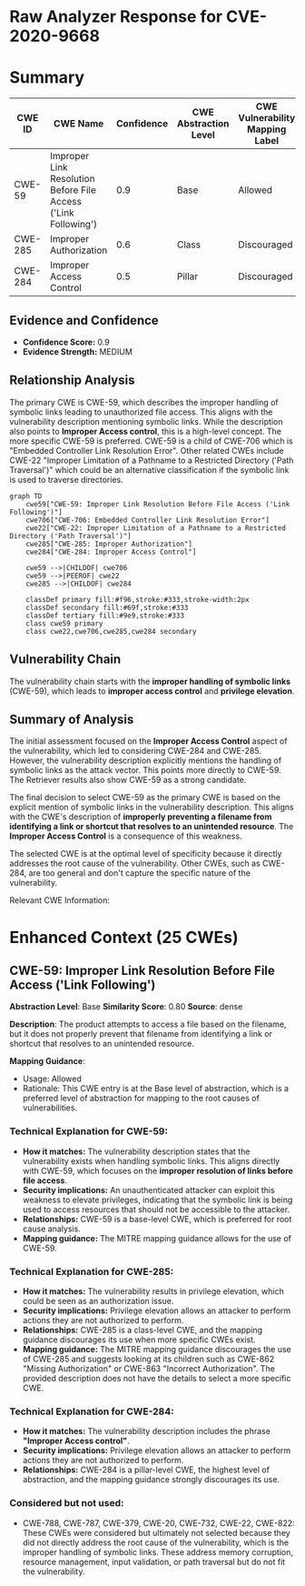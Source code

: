 # Raw Analyzer Response for CVE-2020-9668

# Summary
| CWE ID | CWE Name | Confidence | CWE Abstraction Level | CWE Vulnerability Mapping Label | CWE-Vulnerability Mapping Notes |
|---|---|---|---|---|---|
| CWE-59 | Improper Link Resolution Before File Access ('Link Following') | 0.9 | Base | Allowed | Primary CWE |
| CWE-285 | Improper Authorization | 0.6 | Class | Discouraged | Secondary Candidate |
| CWE-284 | Improper Access Control | 0.5 | Pillar | Discouraged | Secondary Candidate |

## Evidence and Confidence

*   **Confidence Score:** 0.9
*   **Evidence Strength:** MEDIUM

## Relationship Analysis
The primary CWE is CWE-59, which describes the improper handling of symbolic links leading to unauthorized file access. This aligns with the vulnerability description mentioning symbolic links. While the description also points to **Improper Access control**, this is a high-level concept. The more specific CWE-59 is preferred. CWE-59 is a child of CWE-706 which is "Embedded Controller Link Resolution Error". Other related CWEs include CWE-22 "Improper Limitation of a Pathname to a Restricted Directory ('Path Traversal')" which could be an alternative classification if the symbolic link is used to traverse directories.

```mermaid
graph TD
    cwe59["CWE-59: Improper Link Resolution Before File Access ('Link Following')"]
    cwe706["CWE-706: Embedded Controller Link Resolution Error"]
    cwe22["CWE-22: Improper Limitation of a Pathname to a Restricted Directory ('Path Traversal')"]
    cwe285["CWE-285: Improper Authorization"]
    cwe284["CWE-284: Improper Access Control"]

    cwe59 -->|CHILDOF| cwe706
    cwe59 -->|PEEROF| cwe22
    cwe285 -->|CHILDOF| cwe284
    
    classDef primary fill:#f96,stroke:#333,stroke-width:2px
    classDef secondary fill:#69f,stroke:#333
    classDef tertiary fill:#9e9,stroke:#333
    class cwe59 primary
    class cwe22,cwe706,cwe285,cwe284 secondary
```

## Vulnerability Chain
The vulnerability chain starts with the **improper handling of symbolic links** (CWE-59), which leads to **improper access control** and **privilege elevation**.

## Summary of Analysis
The initial assessment focused on the **Improper Access Control** aspect of the vulnerability, which led to considering CWE-284 and CWE-285. However, the vulnerability description explicitly mentions the handling of symbolic links as the attack vector. This points more directly to CWE-59. The Retriever results also show CWE-59 as a strong candidate.

The final decision to select CWE-59 as the primary CWE is based on the explicit mention of symbolic links in the vulnerability description. This aligns with the CWE's description of **improperly preventing a filename from identifying a link or shortcut that resolves to an unintended resource**. The **Improper Access Control** is a consequence of this weakness.

The selected CWE is at the optimal level of specificity because it directly addresses the root cause of the vulnerability. Other CWEs, such as CWE-284, are too general and don't capture the specific nature of the vulnerability.

Relevant CWE Information:

# Enhanced Context (25 CWEs)

## CWE-59: Improper Link Resolution Before File Access ('Link Following')
**Abstraction Level**: Base
**Similarity Score**: 0.80
**Source**: dense

**Description**:
The product attempts to access a file based on the filename, but it does not properly prevent that filename from identifying a link or shortcut that resolves to an unintended resource.

**Mapping Guidance**:
- Usage: Allowed
- Rationale: This CWE entry is at the Base level of abstraction, which is a preferred level of abstraction for mapping to the root causes of vulnerabilities.

### Technical Explanation for CWE-59:
- **How it matches:** The vulnerability description states that the vulnerability exists when handling symbolic links. This aligns directly with CWE-59, which focuses on the **improper resolution of links before file access**.
- **Security implications:** An unauthenticated attacker can exploit this weakness to elevate privileges, indicating that the symbolic link is being used to access resources that should not be accessible to the attacker.
- **Relationships:** CWE-59 is a base-level CWE, which is preferred for root cause analysis.
- **Mapping guidance:** The MITRE mapping guidance allows for the use of CWE-59.

### Technical Explanation for CWE-285:
- **How it matches:** The vulnerability results in privilege elevation, which could be seen as an authorization issue.
- **Security implications:** Privilege elevation allows an attacker to perform actions they are not authorized to perform.
- **Relationships:** CWE-285 is a class-level CWE, and the mapping guidance discourages its use when more specific CWEs exist.
- **Mapping guidance:** The MITRE mapping guidance discourages the use of CWE-285 and suggests looking at its children such as CWE-862 "Missing Authorization" or CWE-863 "Incorrect Authorization". The provided description does not have the details to select a more specific CWE.

### Technical Explanation for CWE-284:
- **How it matches:** The vulnerability description includes the phrase **"Improper Access control"**.
- **Security implications:** Privilege elevation allows an attacker to perform actions they are not authorized to perform.
- **Relationships:** CWE-284 is a pillar-level CWE, the highest level of abstraction, and the mapping guidance strongly discourages its use.

### Considered but not used:
- CWE-788, CWE-787, CWE-379, CWE-20, CWE-732, CWE-22, CWE-822: These CWEs were considered but ultimately not selected because they did not directly address the root cause of the vulnerability, which is the improper handling of symbolic links. These address memory corruption, resource management, input validation, or path traversal but do not fit the vulnerability.